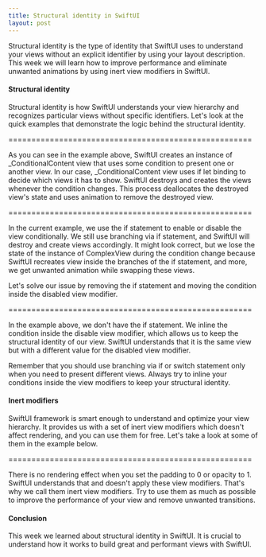 ```yaml
---
title: Structural identity in SwiftUI
layout: post
---
```


Structural identity is the type of identity that SwiftUI uses to understand your views without an explicit identifier by using your layout description. This week we will learn how to improve performance and eliminate unwanted animations by using inert view modifiers in SwiftUI.

#### Structural identity
Structural identity is how SwiftUI understands your view hierarchy and recognizes particular views without specific identifiers. Let's look at the quick examples that demonstrate the logic behind the structural identity.

=====================================================

As you can see in the example above, SwiftUI creates an instance of _ConditionalContent view that uses some condition to present one or another view. In our case, _ConditionalContent view uses if let binding to decide which views it has to show. SwiftUI destroys and creates the views whenever the condition changes. This process deallocates the destroyed view's state and uses animation to remove the destroyed view.

=====================================================

In the current example, we use the if statement to enable or disable the view conditionally. We still use branching via if statement, and SwiftUI will destroy and create views accordingly. It might look correct, but we lose the state of the instance of ComplexView during the condition change because SwiftUI recreates view inside the branches of the if statement, and more, we get unwanted animation while swapping these views.

Let's solve our issue by removing the if statement and moving the condition inside the disabled view modifier.

=====================================================

In the example above, we don't have the if statement. We inline the condition inside the disable view modifier, which allows us to keep the structural identity of our view. SwiftUI understands that it is the same view but with a different value for the disabled view modifier.

Remember that you should use branching via if or switch statement only when you need to present different views. Always try to inline your conditions inside the view modifiers to keep your structural identity.

#### Inert modifiers
SwiftUI framework is smart enough to understand and optimize your view hierarchy. It provides us with a set of inert view modifiers which doesn't affect rendering, and you can use them for free. Let's take a look at some of them in the example below.

=====================================================

There is no rendering effect when you set the padding to 0 or opacity to 1. SwiftUI understands that and doesn't apply these view modifiers. That's why we call them inert view modifiers. Try to use them as much as possible to improve the performance of your view and remove unwanted transitions.

#### Conclusion
This week we learned about structural identity in SwiftUI. It is crucial to understand how it works to build great and performant views with SwiftUI.


